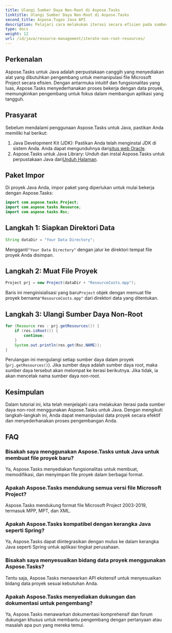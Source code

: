 ```yaml
---
title: Ulangi Sumber Daya Non-Root di Aspose.Tasks
linktitle: Ulangi Sumber Daya Non-Root di Aspose.Tasks
second_title: Aspose.Tugas Java API
description: Pelajari cara melakukan iterasi secara efisien pada sumber daya non-root di file Microsoft Project menggunakan Aspose.Tasks untuk Java. Tingkatkan proses pengembangan Anda.
type: docs
weight: 12
url: /id/java/resource-management/iterate-non-root-resources/
---
```

## Perkenalan
Aspose.Tasks untuk Java adalah perpustakaan canggih yang menyediakan alat yang dibutuhkan pengembang untuk memanipulasi file Microsoft Project secara efisien. Dengan antarmuka intuitif dan fungsionalitas yang luas, Aspose.Tasks menyederhanakan proses bekerja dengan data proyek, memungkinkan pengembang untuk fokus dalam membangun aplikasi yang tangguh.
## Prasyarat
Sebelum mendalami penggunaan Aspose.Tasks untuk Java, pastikan Anda memiliki hal berikut:
1.  Java Development Kit (JDK): Pastikan Anda telah menginstal JDK di sistem Anda. Anda dapat mengunduhnya dari[situs web Oracle](https://www.oracle.com/java/technologies/javase-jdk11-downloads.html).
2. Aspose.Tasks untuk Java Library: Unduh dan instal Aspose.Tasks untuk perpustakaan Java dari[Unduh Halaman](https://releases.aspose.com/tasks/java/).

## Paket Impor
Di proyek Java Anda, impor paket yang diperlukan untuk mulai bekerja dengan Aspose.Tasks:
```java
import com.aspose.tasks.Project;
import com.aspose.tasks.Resource;
import com.aspose.tasks.Rsc;
```

## Langkah 1: Siapkan Direktori Data
```java
String dataDir = "Your Data Directory";
```
 Mengganti`"Your Data Directory"` dengan jalur ke direktori tempat file proyek Anda disimpan.
## Langkah 2: Muat File Proyek
```java
Project prj = new Project(dataDir + "ResourceCosts.mpp");
```
 Baris ini menginisialisasi yang baru`Project` objek dengan memuat file proyek bernama`"ResourceCosts.mpp"` dari direktori data yang ditentukan.
## Langkah 3: Ulangi Sumber Daya Non-Root
```java
for (Resource res : prj.getResources()) {
    if (res.isRoot()) {
        continue;
    }
    System.out.println(res.get(Rsc.NAME));
}
```
Perulangan ini mengulangi setiap sumber daya dalam proyek (`prj.getResources()`). Jika sumber daya adalah sumber daya root, maka sumber daya tersebut akan melompat ke iterasi berikutnya. Jika tidak, ia akan mencetak nama sumber daya non-root.

## Kesimpulan
Dalam tutorial ini, kita telah menjelajahi cara melakukan iterasi pada sumber daya non-root menggunakan Aspose.Tasks untuk Java. Dengan mengikuti langkah-langkah ini, Anda dapat memanipulasi data proyek secara efektif dan menyederhanakan proses pengembangan Anda.
## FAQ
### Bisakah saya menggunakan Aspose.Tasks untuk Java untuk membuat file proyek baru?
Ya, Aspose.Tasks menyediakan fungsionalitas untuk membuat, memodifikasi, dan menyimpan file proyek dalam berbagai format.
### Apakah Aspose.Tasks mendukung semua versi file Microsoft Project?
Aspose.Tasks mendukung format file Microsoft Project 2003-2019, termasuk MPP, MPT, dan XML.
### Apakah Aspose.Tasks kompatibel dengan kerangka Java seperti Spring?
Ya, Aspose.Tasks dapat diintegrasikan dengan mulus ke dalam kerangka Java seperti Spring untuk aplikasi tingkat perusahaan.
### Bisakah saya menyesuaikan bidang data proyek menggunakan Aspose.Tasks?
Tentu saja, Aspose.Tasks menawarkan API ekstensif untuk menyesuaikan bidang data proyek sesuai kebutuhan Anda.
### Apakah Aspose.Tasks menyediakan dukungan dan dokumentasi untuk pengembang?
Ya, Aspose.Tasks menawarkan dokumentasi komprehensif dan forum dukungan khusus untuk membantu pengembang dengan pertanyaan atau masalah apa pun yang mereka temui.